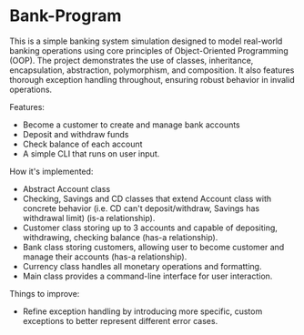 # Bank-Program
This is a simple banking system simulation designed to model real-world banking operations using core principles of Object-Oriented Programming (OOP). The project demonstrates the use of classes, inheritance, encapsulation, abstraction, polymorphism, and composition. It also features thorough exception handling throughout, ensuring robust behavior in invalid operations.

Features:
- Become a customer to create and manage bank accounts
- Deposit and withdraw funds
- Check balance of each account
- A simple CLI that runs on user input.

How it's implemented:
 - Abstract Account class
 - Checking, Savings and CD classes that extend Account class with concrete behavior (i.e. CD can't deposit/withdraw, Savings has withdrawal limit) (is-a relationship).
 - Customer class storing up to 3 accounts and capable of depositing, withdrawing, checking balance (has-a relationship).
 - Bank class storing customers, allowing user to become customer and manage their accounts (has-a relationship).
 - Currency class handles  all monetary operations and formatting.
 - Main class provides a command-line interface for user interaction.

Things to improve:
  - Refine exception handling by introducing more specific, custom exceptions to better represent different error cases. 
